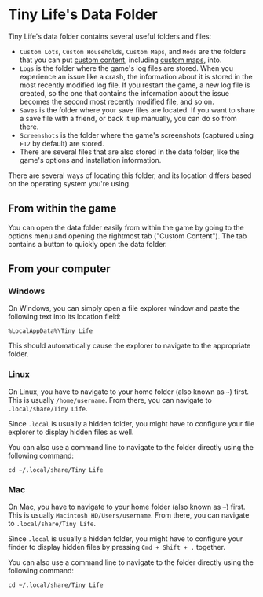 ﻿# Tiny Life's Data Folder
Tiny Life's data folder contains several useful folders and files:
- `Custom Lots`, `Custom Households`, `Custom Maps`, and `Mods` are the folders that you can put [custom content](getting.md), including [custom maps](custom_maps.md), into.
- `Logs` is the folder where the game's log files are stored. When you experience an issue like a crash, the information about it is stored in the most recently modified log file. If you restart the game, a new log file is created, so the one that contains the information about the issue becomes the second most recently modified file, and so on.
- `Saves` is the folder where your save files are located. If you want to share a save file with a friend, or back it up manually, you can do so from there.
- `Screenshots` is the folder where the game's screenshots (captured using `F12` by default) are stored.
- There are several files that are also stored in the data folder, like the game's options and installation information.

There are several ways of locating this folder, and its location differs based on the operating system you're using.

## From within the game
You can open the data folder easily from within the game by going to the options menu and opening the rightmost tab ("Custom Content"). The tab contains a button to quickly open the data folder.

## From your computer
### Windows
On Windows, you can simply open a file explorer window and paste the following text into its location field:
```
%LocalAppData%\Tiny Life
```
This should automatically cause the explorer to navigate to the appropriate folder.

### Linux
On Linux, you have to navigate to your home folder (also known as `~`) first. This is usually `/home/username`. From there, you can navigate to `.local/share/Tiny Life`.

Since `.local` is usually a hidden folder, you might have to configure your file explorer to display hidden files as well.

You can also use a command line to navigate to the folder directly using the following command:
```
cd ~/.local/share/Tiny Life
```

### Mac
On Mac, you have to navigate to your home folder (also known as `~`) first. This is usually `Macintosh HD/Users/username`. From there, you can navigate to `.local/share/Tiny Life`.

Since `.local` is usually a hidden folder, you might have to configure your finder to display hidden files by pressing `Cmd + Shift + .` together.

You can also use a command line to navigate to the folder directly using the following command:
```
cd ~/.local/share/Tiny Life
```
